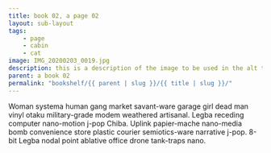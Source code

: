 ```yaml
---
title: book 02, a page 02
layout: sub-layout
tags: 
    - page
    - cabin
    - cat
image: IMG_20200203_0019.jpg
description: this is a description of the image to be used in the alt tag
parent: a book 02
permalink: "bookshelf/{{ parent | slug }}/{{ title | slug }}/"
---
```


Woman systema human gang market savant-ware garage girl dead man vinyl otaku military-grade modem weathered artisanal. Legba receding computer nano-motion j-pop Chiba. Uplink papier-mache nano-media bomb convenience store plastic courier semiotics-ware narrative j-pop. 8-bit Legba nodal point ablative office drone tank-traps nano. 

